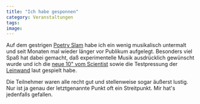 ```yaml
---
title: "Ich habe gesponnen"
category: Veranstaltungen
tags: 
image: 
---
```


Auf dem gestrigen [Poetry Slam](http://www.planetslam.de/) habe ich ein wenig musikalisch untermalt und seit Monaten mal wieder länger vor Publikum aufgelegt. Besonders viel Spaß hat dabei gemacht, daß experimentelle Musik ausdrücklich gewünscht wurde und ich die [neue 10" vom Scientist](http://www.e-q-x.net/) sowie die Testpressung der [Leinwand](http://www.misantropolis.de/2006/09/test-one-two) laut gespielt habe.  

  

Die Teilnehmer waren alle recht gut und stellenweise sogar äußerst lustig. Nur ist ja genau der letztgenannte Punkt oft ein Streitpunkt. Mir hat's jedenfalls gefallen.